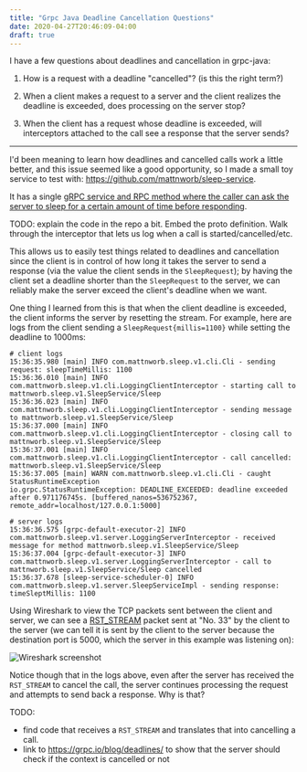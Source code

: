 ```yaml
---
title: "Grpc Java Deadline Cancellation Questions"
date: 2020-04-27T20:46:09-04:00
draft: true
---
```


I have a few questions about deadlines and cancellation in grpc-java:

1. How is a request with a deadline "cancelled"? (is this the right term?)

2. When a client makes a request to a server and the client realizes the
   deadline is exceeded, does processing on the server stop?

3. When the client has a request whose deadline is exceeded, will interceptors
   attached to the call see a response that the server sends?


----

I'd been meaning to learn how deadlines and cancelled calls work a little
better, and this issue seemed like a good opportunity, so I made a small toy
service to test with: <https://github.com/mattnworb/sleep-service>.

It has a single [gRPC service and RPC method where the caller can ask the server
to sleep for a certain amount of time before responding][sleep-proto].

TODO: explain the code in the repo a bit. Embed the proto definition. Walk through the interceptor that lets us log when a call is started/cancelled/etc.

This allows us to easily test things related to deadlines and cancellation since
the client is in control of how long it takes the server to send a response (via
the value the client sends in the `SleepRequest`); by having the client set a
deadline shorter than the `SleepRequest` to the server, we can reliably make the
server exceed the client's deadline when we want.

One thing I learned from this is that when the client deadline is exceeded, the
client informs the server by resetting the stream. For example, here are logs
from the client sending a `SleepRequest{millis=1100}` while setting the deadline
to 1000ms:

```
# client logs
15:36:35.980 [main] INFO com.mattnworb.sleep.v1.cli.Cli - sending request: sleepTimeMillis: 1100
15:36:36.010 [main] INFO com.mattnworb.sleep.v1.cli.LoggingClientInterceptor - starting call to mattnworb.sleep.v1.SleepService/Sleep
15:36:36.023 [main] INFO com.mattnworb.sleep.v1.cli.LoggingClientInterceptor - sending message to mattnworb.sleep.v1.SleepService/Sleep
15:36:37.000 [main] INFO com.mattnworb.sleep.v1.cli.LoggingClientInterceptor - closing call to mattnworb.sleep.v1.SleepService/Sleep
15:36:37.001 [main] INFO com.mattnworb.sleep.v1.cli.LoggingClientInterceptor - call cancelled: mattnworb.sleep.v1.SleepService/Sleep
15:36:37.005 [main] WARN com.mattnworb.sleep.v1.cli.Cli - caught StatusRuntimeException
io.grpc.StatusRuntimeException: DEADLINE_EXCEEDED: deadline exceeded after 0.971176745s. [buffered_nanos=536752367, remote_addr=localhost/127.0.0.1:5000]
```

```
# server logs
15:36:36.575 [grpc-default-executor-2] INFO com.mattnworb.sleep.v1.server.LoggingServerInterceptor - received message for method mattnworb.sleep.v1.SleepService/Sleep
15:36:37.004 [grpc-default-executor-3] INFO com.mattnworb.sleep.v1.server.LoggingServerInterceptor - call to mattnworb.sleep.v1.SleepService/Sleep cancelled
15:36:37.678 [sleep-service-scheduler-0] INFO com.mattnworb.sleep.v1.server.SleepServiceImpl - sending response: timeSleptMillis: 1100
```

Using Wireshark to view the TCP packets sent between the client and server, we
can see a [RST_STREAM](https://http2.github.io/http2-spec/#RST_STREAM) packet
sent at "No. 33" by the client to the server (we can tell it is sent by the
client to the server because the destination port is 5000, which the server in
this example was listening on):

![Wireshark screenshot](/images/2020-04-28-grpc-wireshark.png)

Notice though that in the logs above, even after the server has received the
`RST_STREAM` to cancel the call, the server continues processing the request and
attempts to send back a response. Why is that?

TODO:

- find code that receives a `RST_STREAM` and translates that into cancelling a call.
- link to <https://grpc.io/blog/deadlines/> to show that the server should check if the context is cancelled or not

[sleep-proto]: https://github.com/mattnworb/sleep-service/blob/fd6c9eb6595238d262a31bed4da8c845ec09f101/protos/src/main/proto/mattnworb/sleep/v1/service.proto#L8-L17